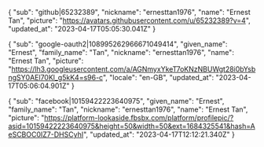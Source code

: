 {
  "sub": "github|65232389",
  "nickname": "ernesttan1976",
  "name": "Ernest Tan",
  "picture": "https://avatars.githubusercontent.com/u/65232389?v=4",
  "updated_at": "2023-04-17T05:05:30.041Z"
}

{
  "sub": "google-oauth2|108995262966671049414",
  "given_name": "Ernest",
  "family_name": "Tan",
  "nickname": "ernesttan1976",
  "name": "Ernest Tan",
  "picture": "https://lh3.googleusercontent.com/a/AGNmyxYkeT7oKNzNBUWgt28i0bYsbngSY0AEl70Kl_g5kK4=s96-c",
  "locale": "en-GB",
  "updated_at": "2023-04-17T05:06:04.901Z"
}


{
  "sub": "facebook|10159422223640975",
  "given_name": "Ernest",
  "family_name": "Tan",
  "nickname": "ernesttan1976",
  "name": "Ernest Tan",
  "picture": "https://platform-lookaside.fbsbx.com/platform/profilepic/?asid=10159422223640975&height=50&width=50&ext=1684325541&hash=AeSCBOC0IZ7-DHSCyhI",
  "updated_at": "2023-04-17T12:12:21.340Z"
}